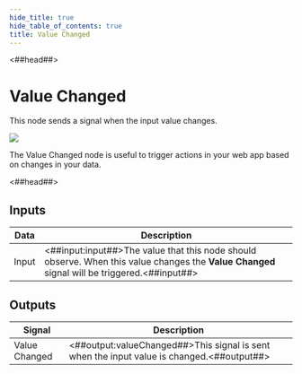 ```yaml
---
hide_title: true
hide_table_of_contents: true
title: Value Changed
---
```


<##head##>

# Value Changed

This node sends a <span className="ndl-signal">signal</span> when the input value changes.

<div className="ndl-image-with-background l">

![](nodes/logic/value-changed/valuechanged_node.png)

</div>

The <span className="ndl-node">Value Changed</span> node is useful to trigger actions in your web app based on changes in your data.

<##head##>

## Inputs

| Data                                    | Description                                                                                                                                  |
| --------------------------------------- | -------------------------------------------------------------------------------------------------------------------------------------------- |
| <span className="ndl-data">Input</span> | <##input:input##>The value that this node should observe. When this value changes the **Value Changed** signal will be triggered.<##input##> |

## Outputs

| Signal                                            | Description                                                                               |
| ------------------------------------------------- | ----------------------------------------------------------------------------------------- |
| <span className="ndl-signal">Value Changed</span> | <##output:valueChanged##>This signal is sent when the input value is changed.<##output##> |
